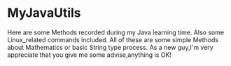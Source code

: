 # MyJavaUtils
Here are some Methods recorded during my Java learning time.
Also some Linux_related commands included.
All of these are some simple Methods about Mathematics or basic String type process.
As a new guy,I'm very appreciate that you give me some advise,anything is OK!
